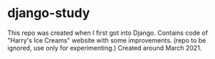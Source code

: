 # django-study
This repo was created when I first got into Django. Contains code of "Harry's Ice Creams" website with some improvements. (repo to be ignored, use only for experimenting.)
Created around March 2021.
